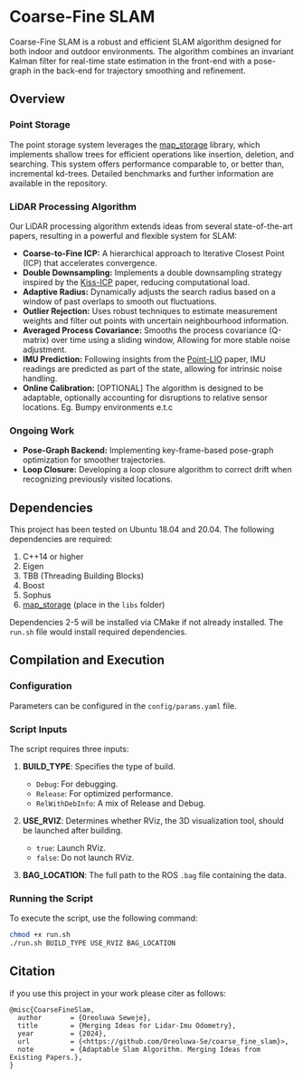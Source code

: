 # Coarse-Fine SLAM

Coarse-Fine SLAM is a robust and efficient SLAM algorithm designed for both indoor and outdoor environments. The algorithm combines an invariant Kalman filter for real-time state estimation in the front-end with a pose-graph in the back-end for trajectory smoothing and refinement.

## Overview

### Point Storage

The point storage system leverages the [map_storage](https://github.com/Oreoluwa-Se/map_storage) library, which implements shallow trees for efficient operations like insertion, deletion, and searching. This system offers performance comparable to, or better than, incremental kd-trees. Detailed benchmarks and further information are available in the repository.

### LiDAR Processing Algorithm

Our LiDAR processing algorithm extends ideas from several state-of-the-art papers, resulting in a powerful and flexible system for SLAM:

- **Coarse-to-Fine ICP:** A hierarchical approach to Iterative Closest Point (ICP) that accelerates convergence.
- **Double Downsampling:** Implements a double downsampling strategy inspired by the [Kiss-ICP](https://arxiv.org/pdf/2209.15397) paper, reducing computational load.
- **Adaptive Radius:** Dynamically adjusts the search radius based on a window of past overlaps to smooth out fluctuations.
- **Outlier Rejection:** Uses robust techniques to estimate measurement weights and filter out points with uncertain neighbourhood information.
- **Averaged Process Covariance:** Smooths the process covariance (Q-matrix) over time using a sliding window, Allowing for more stable noise adjustment.
- **IMU Prediction:** Following insights from the [Point-LIO](https://onlinelibrary.wiley.com/doi/epdf/10.1002/aisy.202200459) paper, IMU readings are predicted as part of the state, allowing for intrinsic noise handling.
- **Online Calibration:** [OPTIONAL] The algorithm is designed to be adaptable, optionally accounting for disruptions to relative sensor locations. Eg. Bumpy environments e.t.c

### Ongoing Work

- **Pose-Graph Backend:** Implementing key-frame-based pose-graph optimization for smoother trajectories.
- **Loop Closure:** Developing a loop closure algorithm to correct drift when recognizing previously visited locations.

## Dependencies

This project has been tested on Ubuntu 18.04 and 20.04. The following dependencies are required:

1. C++14 or higher
2. Eigen
3. TBB (Threading Building Blocks)
4. Boost
5. Sophus
6. [map_storage](https://github.com/Oreoluwa-Se/map_storage) (place in the `libs` folder)

Dependencies 2-5 will be installed via CMake if not already installed. The `run.sh` file would install required dependencies.

## Compilation and Execution

### Configuration

Parameters can be configured in the `config/params.yaml` file.

### Script Inputs

The script requires three inputs:

1. **BUILD_TYPE**: Specifies the type of build.
    - `Debug`: For debugging.
    - `Release`: For optimized performance.
    - `RelWithDebInfo`: A mix of Release and Debug.

2. **USE_RVIZ**: Determines whether RViz, the 3D visualization tool, should be launched after building.
    - `true`: Launch RViz.
    - `false`: Do not launch RViz.

3. **BAG_LOCATION**: The full path to the ROS `.bag` file containing the data.

### Running the Script

To execute the script, use the following command:

```bash
chmod +x run.sh
./run.sh BUILD_TYPE USE_RVIZ BAG_LOCATION
```

## Citation

if you use this project in your work please citer as follows:

```
@misc{CoarseFineSlam,
  author       = {Oreoluwa Seweje},
  title        = {Merging Ideas for Lidar-Imu Odometry},
  year         = {2024},
  url          = {<https://github.com/Oreoluwa-Se/coarse_fine_slam}>,
  note         = {Adaptable Slam Algorithm. Merging Ideas from Existing Papers.},
}
```
